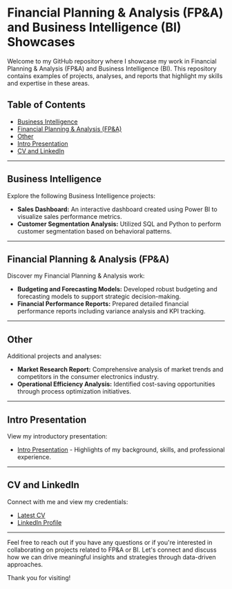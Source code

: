 # Financial Planning & Analysis (FP&A) and Business Intelligence (BI) Showcases

Welcome to my GitHub repository where I showcase my work in Financial Planning & Analysis (FP&A) and Business Intelligence (BI). This repository contains examples of projects, analyses, and reports that highlight my skills and expertise in these areas.

## Table of Contents

- [Business Intelligence](#business-intelligence)
- [Financial Planning & Analysis (FP&A)](#financial-planning--analysis-fpa)
- [Other](#other)
- [Intro Presentation](#intro-presentation)
- [CV and LinkedIn](#cv-and-linkedin)

---

## Business Intelligence

Explore the following Business Intelligence projects:

- **Sales Dashboard:** An interactive dashboard created using Power BI to visualize sales performance metrics.
- **Customer Segmentation Analysis:** Utilized SQL and Python to perform customer segmentation based on behavioral patterns.

---

## Financial Planning & Analysis (FP&A)

Discover my Financial Planning & Analysis work:

- **Budgeting and Forecasting Models:** Developed robust budgeting and forecasting models to support strategic decision-making.
- **Financial Performance Reports:** Prepared detailed financial performance reports including variance analysis and KPI tracking.

---

## Other

Additional projects and analyses:

- **Market Research Report:** Comprehensive analysis of market trends and competitors in the consumer electronics industry.
- **Operational Efficiency Analysis:** Identified cost-saving opportunities through process optimization initiatives.

---

## Intro Presentation

View my introductory presentation:

- [Intro Presentation](link_to_presentation.pdf) - Highlights of my background, skills, and professional experience.

---

## CV and LinkedIn

Connect with me and view my credentials:

- [Latest CV](https://drive.google.com/drive/u/0/folders/1XTCR0t1zdCMxGnFwMWU0pwkEsvZDnqFf)
- [LinkedIn Profile](https://www.linkedin.com/in/volodymyrmazur/)

---

Feel free to reach out if you have any questions or if you're interested in collaborating on projects related to FP&A or BI. Let's connect and discuss how we can drive meaningful insights and strategies through data-driven approaches.

Thank you for visiting!

